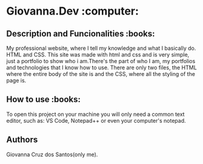 <h1>Giovanna.Dev :computer:</h1>

<h2>Description and Funcionalities :books:</h2>

My professional website, where I tell my knowledge and what I basically do. HTML and CSS.
This site was made with html and css and is very simple, just a portfolio to show who i am.There's the part of who I am, my portfolios and technologies that I know how to use.
There are only two files, the HTML where the entire body of the site is and the CSS, where all the styling of the page is.

<h2>How to use :books:</h2>

To open this project on your machine you will only need a common text editor, such as: VS Code, Notepad++ or even your computer's notepad.

<h2>Authors</h2>
Giovanna Cruz dos Santos(only me).
